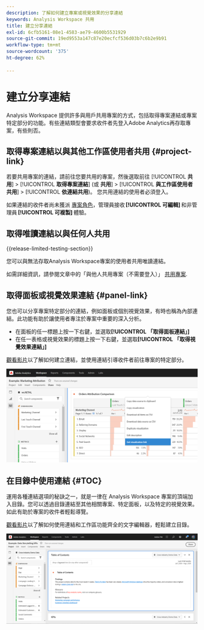 ```yaml
---
description: 了解如何建立專案或視覺效果的分享連結
keywords: Analysis Workspace 共用
title: 建立分享連結
exl-id: 6cfb5161-08e1-4583-ae79-4600b5531929
source-git-commit: 19ed9553a147c87e20ecfcf536d03b7c6b2e9b91
workflow-type: tm+mt
source-wordcount: '375'
ht-degree: 62%

---
```


# 建立分享連結

Analysis Workspace 提供許多與用戶共用專案的方式，包括取得專案連結或專案特定部分的功能。有些連結類型會要求收件者先登入Adobe Analytics再存取專案，有些則否。

## 取得專案連結以與其他工作區使用者共用 {#project-link}

若要共用專案的連結，請前往您要共用的專案，然後選取前往 [!UICONTROL **共用**] > [!UICONTROL **取得專案連結**] (或 **共用**] > [!UICONTROL **與工作區使用者共用**] > [!UICONTROL **依連結共用**)。 您共用連結的使用者必須登入。

如果連結的收件者尚未獲派 [專案角色](https://experienceleague.adobe.com/docs/analytics/analyze/analysis-workspace/curate-share/share-projects.html?lang=zh-Hant)，管理員接收 **[!UICONTROL 可編輯]** 和非管理員 **[!UICONTROL 可複製]** 體驗。

## 取得唯讀連結以與任何人共用

{{release-limited-testing-section}}

您可以與無法存取Analysis Workspace專案的使用者共用唯讀連結。

如需詳細資訊，請參閱文章中的「與他人共用專案（不需要登入）」 [共用專案](/help/analysis-workspace/curate-share/share-projects.md).

## 取得面板或視覺效果連結 {#panel-link}

您也可以分享專案特定部分的連結，例如面板或個別視覺效果，有時也稱為內部連結。此功能有助於讓使用者專注於專案中重要的深入分析。

* 在面板的任一標題上按一下右鍵，並選取&#x200B;**[!UICONTROL 「取得面板連結」]**
* 在任一表格或視覺效果的標題上按一下右鍵，並選取&#x200B;**[!UICONTROL 「取得視覺效果連結」]**

[觀看影片](https://experienceleague.adobe.com/docs/analytics-learn/tutorials/analysis-workspace/visualizations/intra-linking-in-analysis-workspace.html?lang=zh-Hant)以了解如何建立連結，並使用連結引導收件者前往專案的特定部分。

![](assets/get-viz-link.png)

## 在目錄中使用連結 {#TOC}

運用各種連結選項的秘訣之一，就是一律在 Analysis Workspace 專案的頂端加入目錄。您可以透過目錄連結至其他相關專案、特定面板，以及特定的視覺效果。如此有助於專案的收件者輕鬆導覽。

[觀看影片](https://experienceleague.adobe.com/docs/analytics-learn/tutorials/analysis-workspace/navigating-workspace-projects/create-a-toc-in-analysis-workspace.html?lang=zh-Hant)以了解如何使用連結和工作區功能齊全的文字編輯器，輕鬆建立目錄。

![](assets/toc.png)
